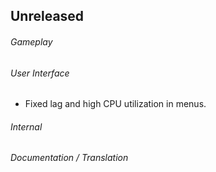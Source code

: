 ## Unreleased

###### Gameplay

###### User Interface
- Fixed lag and high CPU utilization in menus.

###### Internal

###### Documentation / Translation
